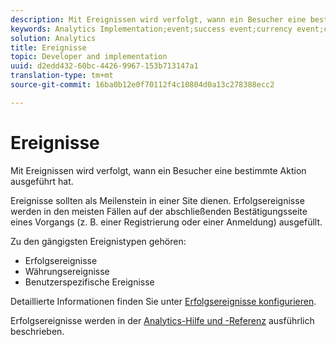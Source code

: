 ```yaml
---
description: Mit Ereignissen wird verfolgt, wann ein Besucher eine bestimmte Aktion ausgeführt hat.
keywords: Analytics Implementation;event;success event;currency event;custom event
solution: Analytics
title: Ereignisse
topic: Developer and implementation
uuid: d2edd432-60bc-4426-9967-153b713147a1
translation-type: tm+mt
source-git-commit: 16ba0b12e0f70112f4c10804d0a13c278388ecc2

---
```



# Ereignisse

Mit Ereignissen wird verfolgt, wann ein Besucher eine bestimmte Aktion ausgeführt hat.

Ereignisse sollten als Meilenstein in einer Site dienen. Erfolgsereignisse werden in den meisten Fällen auf der abschließenden Bestätigungsseite eines Vorgangs (z. B. einer Registrierung oder einer Anmeldung) ausgefüllt.

Zu den gängigsten Ereignistypen gehören:

* Erfolgsereignisse
* Währungsereignisse
* Benutzerspezifische Ereignisse

Detaillierte Informationen finden Sie unter [Erfolgsereignisse konfigurieren](/help/admin/admin/c-success-events/t-success-events.md).

Erfolgsereignisse werden in der [Analytics-Hilfe und -Referenz](https://marketing.adobe.com/resources/help/en_US/reference/success_event.html) ausführlich beschrieben.
